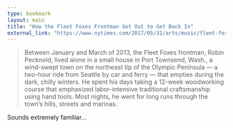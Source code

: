 ```yaml
---
type: bookmark
layout: main
title: "How the Fleet Foxes Frontman Got Out to Get Back In"
external_link: "https://www.nytimes.com/2017/05/31/arts/music/fleet-foxes-robin-pecknold-crack-up-interview.html"
---
```

> Between January and March of 2013, the Fleet Foxes frontman, Robin Pecknold, lived alone in a small house in Port Townsend, Wash., a wind-swept town on the northeast tip of the Olympic Peninsula — a two-hour ride from Seattle by car and ferry — that empties during the dark, chilly winters. He spent his days taking a 12-week woodworking course that emphasized labor-intensive traditional craftsmanship using hand tools. Most nights, he went for long runs through the town’s hills, streets and marinas.

Sounds extremely familiar...
